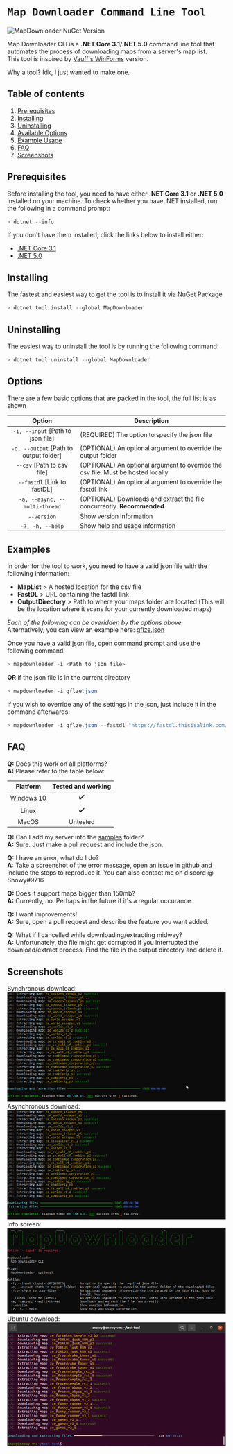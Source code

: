 # `Map Downloader Command Line Tool`

![MapDownloader NuGet Version](https://img.shields.io/nuget/v/MapDownloader?label=NuGet%3A%20MapDownloader)

Map Downloader CLI is a **.NET Core 3.1/.NET 5.0** command line tool that automates the process of downloading maps from a server's map list.  
This tool is inspired by [Vauff's WinForms](https://github.com/Vauff/MapDownloader) version.  

Why a tool? Idk, I just wanted to make one.

## Table of contents
1. [Prerequisites](#prerequisites)
2. [Installing](#installing)
3. [Uninstalling](#uninstalling)
4. [Available Options](#options)
5. [Example Usage](#examples)
6. [FAQ](#faq)
7. [Screenshots](#screenshots)

## Prerequisites
Before installing the tool, you need to have either **.NET Core 3.1** or **.NET 5.0** installed on your machine. To check whether you have .NET installed, run the following in a command prompt:
```csharp
> dotnet --info
```
If you don't have them installed, click the links below to install either:
- [.NET Core 3.1](https://dotnet.microsoft.com/download/dotnet/3.1)
- [.NET 5.0](https://dotnet.microsoft.com/download/dotnet/5.0)

## Installing
The fastest and easiest way to get the tool is to install it via NuGet Package
```csharp
> dotnet tool install --global MapDownloader
```

## Uninstalling
The easiest way to uninstall the tool is by running the following command:
```csharp
> dotnet tool uninstall --global MapDownloader
```

## Options
There are a few basic options that are packed in the tool, the full list is as shown  

| Option | Description |
|:------:|-------------|
| `-i, --input` [Path to json file] | (REQUIRED) The option to specify the json file |
| `-o, --output` [Path to output folder] | (OPTIONAL) An optional argument to override the output folder |
| `--csv` [Path to csv file] | (OPTIONAL) An optional argument to override the csv file. Must be hosted locally |
| `--fastdl` [Link to fastDL] | (OPTIONAL) An optional argument to override the fastdl link |
| `-a, --async, --multi-thread` | (OPTIONAL) Downloads and extract the file concurrently. **Recommended**. |
| `--version` | Show version information |
| `-?, -h, --help` | Show help and usage information |

## Examples
In order for the tool to work, you need to have a valid json file with the following information:
- **MapList** > A hosted location for the csv file
- **FastDL** > URL containing the fastdl link
- **OutputDirectory** > Path to where your maps folder are located (This will be the location where it scans for your currently downloaded maps)

_Each of the following can be overidden by the options above._  
Alternatively, you can view an example here: [gflze.json](https://github.com/SnowyGFL/MapDownloader.Cli/blob/main/samples/gflze.json)

Once you have a valid json file, open command prompt and use the following command:
```csharp
> mapdownloader -i <Path to json file>
```
**OR** if the json file is in the current directory
```csharp
> mapdownloader -i gflze.json
```
If you wish to override any of the settings in the json, just include it in the command afterwards:
```csharp
> mapdownloader -i gflze.json --fastdl "https://fastdl.thisisalink.com/csgo/maps"
```

## FAQ
**Q:** Does this work on all platforms?  
**A:** Please refer to the table below:

| Platform | Tested and working |
|:--------:|:------------------:|
| Windows 10 | :heavy_check_mark: |
| Linux | :heavy_check_mark: |
| MacOS | Untested |

**Q:** Can I add my server into the [samples](samples/) folder?  
**A:** Sure. Just make a pull request and include the json.

**Q:** I have an error, what do I do?  
**A:** Take a screenshot of the error message, open an issue in github and include the steps to reproduce it. You can also contact me on discord @ Snowy#9716

**Q:** Does it support maps bigger than 150mb?  
**A:** Currently, no. Perhaps in the future if it's a regular occurance.

**Q:** I want improvements!  
**A:** Sure, open a pull request and describe the feature you want added.

**Q:** What if I cancelled while downloading/extracting midway?  
**A:** Unfortunately, the file might get corrupted if you interrupted the download/extract process. Find the file in the output directory and delete it.

## Screenshots
Synchronous download:
![Synchronous Download](assets/syncdownload.png)
Asynchronous download:
![Asynchronous Download](assets/asyncdownload.png)
Info screen:
![Info](assets/info.png)
Ubuntu download:
![Ubuntu](assets/ubuntu.png)